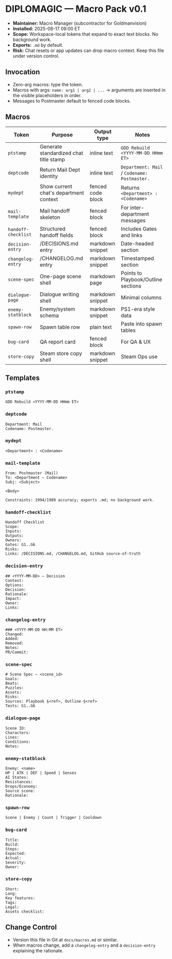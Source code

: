 # DIPLOMAGIC — Macro Pack v0.1

- **Maintainer:** Macro Manager (subcontractor for Goldmanvision)
- **Installed:** 2025-08-17 09:00 ET
- **Scope:** Workspace-local tokens that expand to exact text blocks. No background work.
- **Exports:** `.md` by default.
- **Risk:** Chat resets or app updates can drop macro context. Keep this file under version control.

## Invocation
- Zero-arg macros: type the token.
- Macros with args: `name: arg1 | arg2 | ...` → arguments are inserted in the visible placeholders in order.
- Messages to Postmaster default to fenced code blocks.

## Macros

| Token | Purpose | Output type | Notes |
|---|---|---|---|
| `ptstamp` | Generate standardized chat title stamp | inline text | `GDD Rebuild <YYYY-MM-DD HHmm ET>` |
| `deptcode` | Return Mail Dept identity | inline text | `Department: Mail` / `Codename: Postmaster.` |
| `mydept` | Show current chat's department context | fenced code block | Returns ```<Department> : <Codename>``` |
| `mail-template` | Mail handoff skeleton | fenced block | For inter-department messages |
| `handoff-checklist` | Structured handoff fields | fenced block | Includes Gates and links |
| `decision-entry` | /DECISIONS.md entry | markdown snippet | Date-headed section |
| `changelog-entry` | /CHANGELOG.md entry | markdown snippet | Timestamped section |
| `scene-spec` | One-page scene shell | markdown page | Points to Playbook/Outline sections |
| `dialogue-page` | Dialogue writing shell | markdown snippet | Minimal columns |
| `enemy-statblock` | Enemy/system schema | markdown snippet | PS1-era style data |
| `spawn-row` | Spawn table row | plain text | Paste into spawn tables |
| `bug-card` | QA report card | fenced block | For QA & UX |
| `store-copy` | Steam store copy shell | markdown snippet | Steam Ops use |

## Templates

### `ptstamp`
```
GDD Rebuild <YYYY-MM-DD HHmm ET>
```

### `deptcode`
```
Department: Mail
Codename: Postmaster.
```

### `mydept`
```<Department> : <Codename>```

### `mail-template`
```
From: Postmaster (Mail)
To: <Department — Codename>
Subj: <Subject>

<Body>

Constraints: 1994/1989 accuracy; exports .md; no background work.
```

### `handoff-checklist`
```
Handoff Checklist
Scope:
Inputs:
Outputs:
Owners:
Gates: G1..G6
Risks:
Links: /DECISIONS.md, /CHANGELOG.md, GitHub source-of-truth
```

### `decision-entry`
```
## <YYYY-MM-DD> — Decision
Context:
Options:
Decision:
Rationale:
Impact:
Owner:
Links:
```

### `changelog-entry`
```
### <YYYY-MM-DD HH:MM ET>
Changed:
Added:
Removed:
Notes:
PR/Commit:
```

### `scene-spec`
```
# Scene Spec — <scene_id>
Goals:
Beats:
Puzzles:
Assets:
Risks:
Sources: Playbook §<ref>, Outline §<ref>
Tests: G1..G6
```

### `dialogue-page`
```
Scene ID:
Characters:
Lines:
Conditions:
Notes:
```

### `enemy-statblock`
```
Enemy: <name>
HP | ATK | DEF | Speed | Senses
AI States:
Resistances:
Drops/Economy:
Source scene:
Rationale:
```

### `spawn-row`
```
Scene | Enemy | Count | Trigger | Cooldown
```

### `bug-card`
```
Title:
Build:
Steps:
Expected:
Actual:
Severity:
Owner:
```

### `store-copy`
```
Short:
Long:
Key features:
Tags:
Legal:
Assets checklist:
```

## Change Control
- Version this file in Git at `docs/macros.md` or similar.
- When macros change, add a `changelog-entry` and a `decision-entry` explaining the rationale.
